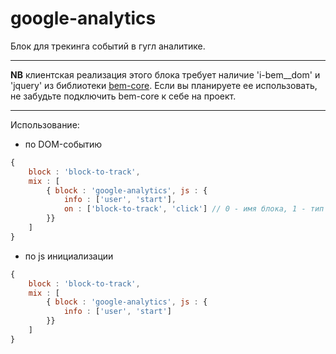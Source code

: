 # google-analytics

Блок для трекинга событий в гугл аналитике.

---
**NB** клиентская реализация этого блока требует наличие 'i-bem__dom' и 'jquery' из библиотеки [bem-core](https://github.com/bem/bem-core). Если вы планируете ее использовать, не забудьте подключить bem-core к себе на проект.

---

Использование:

- по DOM-событию

``` js
{
    block : 'block-to-track',
    mix : [
        { block : 'google-analytics', js : {
            info : ['user', 'start'],
            on : ['block-to-track', 'click'] // 0 - имя блока, 1 - тип события для биндинга
        }}
    ]
}
```

- по js инициализации

``` js
{
    block : 'block-to-track',
    mix : [
        { block : 'google-analytics', js : {
            info : ['user', 'start']
        }}
    ]
}
```
